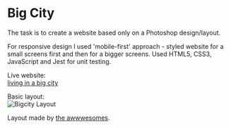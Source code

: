 # Big City

The task is to create a website based only on a Photoshop design/layout.

For responsive design I used 'mobile-first' approach - styled website for a small screens first and then for a bigger screens.
Used HTML5, CSS3, JavaScript and Jest for unit testing.

Live website: </br>
[living in a big city](https://plkujaw.github.io/bigcity/)

Basic layout: </br>
![Bigcity Layout](/layout.png)



Layout made by [the awwwesomes](https://theawwwesomes.org/).

